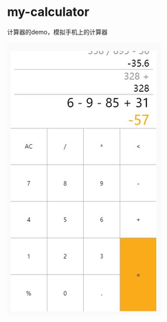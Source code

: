 # my-calculator
计算器的demo，模拟手机上的计算器

![demo](https://github.com/a526800921/my-calculator/blob/master/iamge/demo.JPG)